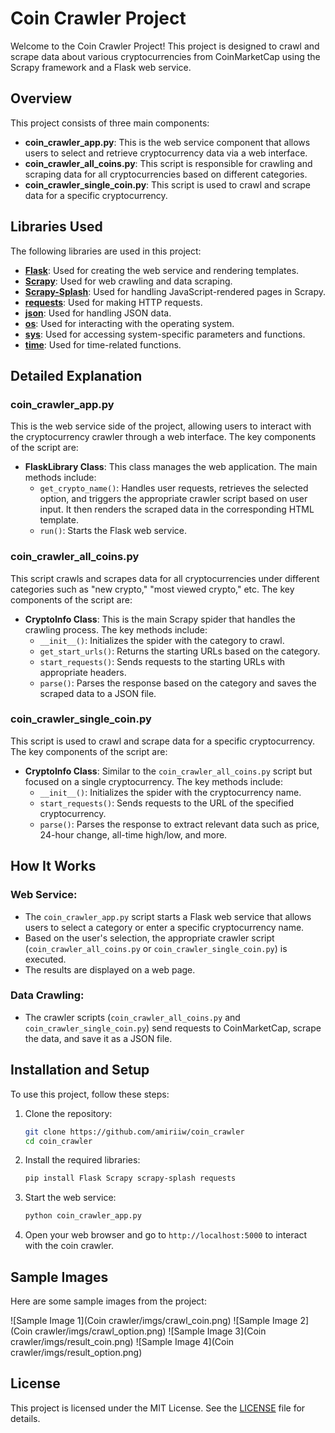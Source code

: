 # Coin Crawler Project

Welcome to the Coin Crawler Project! This project is designed to crawl and scrape data about various cryptocurrencies from CoinMarketCap using the Scrapy framework and a Flask web service.

## Overview

This project consists of three main components:

- **coin_crawler_app.py**: This is the web service component that allows users to select and retrieve cryptocurrency data via a web interface.
- **coin_crawler_all_coins.py**: This script is responsible for crawling and scraping data for all cryptocurrencies based on different categories.
- **coin_crawler_single_coin.py**: This script is used to crawl and scrape data for a specific cryptocurrency.

## Libraries Used

The following libraries are used in this project:

- **[Flask](https://flask.palletsprojects.com/)**: Used for creating the web service and rendering templates.
- **[Scrapy](https://scrapy.org/)**: Used for web crawling and data scraping.
- **[Scrapy-Splash](https://github.com/scrapy-plugins/scrapy-splash)**: Used for handling JavaScript-rendered pages in Scrapy.
- **[requests](https://docs.python-requests.org/)**: Used for making HTTP requests.
- **[json](https://docs.python.org/3/library/json.html)**: Used for handling JSON data.
- **[os](https://docs.python.org/3/library/os.html)**: Used for interacting with the operating system.
- **[sys](https://docs.python.org/3/library/sys.html)**: Used for accessing system-specific parameters and functions.
- **[time](https://docs.python.org/3/library/time.html)**: Used for time-related functions.

## Detailed Explanation

### coin_crawler_app.py
This is the web service side of the project, allowing users to interact with the cryptocurrency crawler through a web interface. The key components of the script are:

- **FlaskLibrary Class**: This class manages the web application. The main methods include:
  - `get_crypto_name()`: Handles user requests, retrieves the selected option, and triggers the appropriate crawler script based on user input. It then renders the scraped data in the corresponding HTML template.
  - `run()`: Starts the Flask web service.

### coin_crawler_all_coins.py
This script crawls and scrapes data for all cryptocurrencies under different categories such as "new crypto," "most viewed crypto," etc. The key components of the script are:

- **CryptoInfo Class**: This is the main Scrapy spider that handles the crawling process. The key methods include:
  - `__init__()`: Initializes the spider with the category to crawl.
  - `get_start_urls()`: Returns the starting URLs based on the category.
  - `start_requests()`: Sends requests to the starting URLs with appropriate headers.
  - `parse()`: Parses the response based on the category and saves the scraped data to a JSON file.

### coin_crawler_single_coin.py
This script is used to crawl and scrape data for a specific cryptocurrency. The key components of the script are:

- **CryptoInfo Class**: Similar to the `coin_crawler_all_coins.py` script but focused on a single cryptocurrency. The key methods include:
  - `__init__()`: Initializes the spider with the cryptocurrency name.
  - `start_requests()`: Sends requests to the URL of the specified cryptocurrency.
  - `parse()`: Parses the response to extract relevant data such as price, 24-hour change, all-time high/low, and more.

## How It Works

### Web Service:
- The `coin_crawler_app.py` script starts a Flask web service that allows users to select a category or enter a specific cryptocurrency name.
- Based on the user's selection, the appropriate crawler script (`coin_crawler_all_coins.py` or `coin_crawler_single_coin.py`) is executed.
- The results are displayed on a web page.

### Data Crawling:
- The crawler scripts (`coin_crawler_all_coins.py` and `coin_crawler_single_coin.py`) send requests to CoinMarketCap, scrape the data, and save it as a JSON file.

## Installation and Setup

To use this project, follow these steps:

1. Clone the repository:
    ```bash
    git clone https://github.com/amiriiw/coin_crawler
    cd coin_crawler
    ```

2. Install the required libraries:
    ```bash
    pip install Flask Scrapy scrapy-splash requests
    ```

3. Start the web service:
    ```bash
    python coin_crawler_app.py
    ```

4. Open your web browser and go to `http://localhost:5000` to interact with the coin crawler.

## Sample Images

Here are some sample images from the project:

![Sample Image 1](Coin crawler/imgs/crawl_coin.png)
![Sample Image 2](Coin crawler/imgs/crawl_option.png)
![Sample Image 3](Coin crawler/imgs/result_coin.png)
![Sample Image 4](Coin crawler/imgs/result_option.png)

## License

This project is licensed under the MIT License. See the [LICENSE](LICENSE) file for details.
